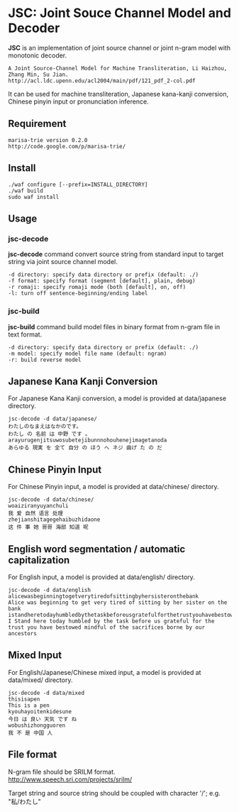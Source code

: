 JSC: Joint Souce Channel Model and Decoder
===

**JSC** is an implementation of joint source channel or joint n-gram model with monotonic decoder.

    A Joint Source-Channel Model for Machine Transliteration, Li Haizhou, Zhang Min, Su Jian.
    http://acl.ldc.upenn.edu/acl2004/main/pdf/121_pdf_2-col.pdf

It can be used for machine transliteration, Japanese kana-kanji conversion, Chinese pinyin input or pronunciation inference.

Requirement
---

    marisa-trie version 0.2.0
    http://code.google.com/p/marisa-trie/

Install
---

    ./waf configure [--prefix=INSTALL_DIRECTORY]
    ./waf build
    sudo waf install

Usage
---

### jsc-decode

**jsc-decode** command convert source string from standard input to target string via joint source channel model.

    -d directory: specify data directory or prefix (default: ./)
    -f format: specify format (segment [default], plain, debug)
    -r romaji: specify romaji mode (both [default], on, off)
    -l: turn off sentence-beginning/ending label

### jsc-build

**jsc-build** command build model files in binary format from n-gram file in text format.

    -d directory: specify data directory or prefix (default: ./)
    -m model: specify model file name (default: ngram)
    -r: build reverse model

Japanese Kana Kanji Conversion
---

For Japanese Kana Kanji conversion, a model is provided at data/japanese directory.

    jsc-decode -d data/japanese/
    わたしのなまえはなかのです。
    わたし の 名前 は 中野 です 。
    arayurugenjitsuwosubetejibunnnohouhenejimagetanoda
    あらゆる 現実 を 全て 自分 の ほう へ ネジ 曲げ た の だ

Chinese Pinyin Input
---

For Chinese Pinyin input, a model is provided at data/chinese/ directory.

    jsc-decode -d data/chinese/
    woaiziranyuyanchuli
    我 爱 自然 语言 处理
    zhejianshitagegehaibuzhidaone
    这 件 事 她 哥哥 海部 知道 呢

English word segmentation / automatic capitalization
---

For English input, a model is provided at data/english/ directory.

    jsc-decode -d data/english
    alicewasbeginningtogetverytiredofsittingbyhersisteronthebank
    Alice was beginning to get very tired of sitting by her sister on the bank
    istandheretodayhumbledbythetaskbeforeusgratefulforthetrustyouhavebestowedmindfulofthesacrificesbornebyourancestors
    I Stand here today humbled by the task before us grateful for the trust you have bestowed mindful of the sacrifices borne by our ancestors 

Mixed Input
---

For English/Japanese/Chinese mixed input, a model is provided at data/mixed/ directory.

    jsc-decode -d data/mixed
    thisisapen
    This is a pen
    kyouhayoitenkidesune
    今日 は 良い 天気 です ね
    wobushizhongguoren
    我 不 是 中国 人

File format
---

N-gram file should be SRILM format.
http://www.speech.sri.com/projects/srilm/

Target string and source string should be coupled with character '/'; e.g. "私/わたし"

